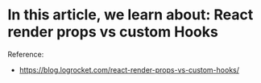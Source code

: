 # In this article, we learn about: React render props vs custom Hooks

Reference:

- https://blog.logrocket.com/react-render-props-vs-custom-hooks/
